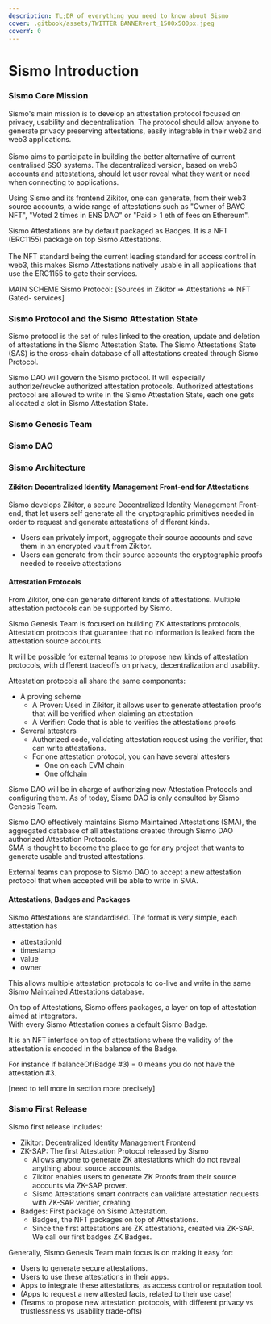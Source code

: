 ```yaml
---
description: TL;DR of everything you need to know about Sismo
cover: .gitbook/assets/TWITTER BANNERvert_1500x500px.jpeg
coverY: 0
---
```


# Sismo Introduction

### Sismo Core Mission

Sismo's main mission is to develop an attestation protocol focused on privacy, usability and decentralisation. The protocol should allow anyone to generate privacy preserving attestations, easily integrable in their web2 and web3 applications.\
\
Sismo aims to participate in building the better alternative of current centralised SSO systems.  The decentralized version, based on web3 accounts and attestations, should let user reveal what they want or need when connecting to applications.

Using Sismo and its frontend Zikitor, one can generate, from their web3 source accounts, a wide range of attestations such as "Owner of BAYC NFT", "Voted 2 times in ENS DAO" or "Paid > 1 eth of fees on Ethereum".

Sismo Attestations are by default packaged as Badges. It is a NFT (ERC1155) package on top Sismo Attestations. \
\
The NFT standard being the current leading standard for access control in web3, this makes Sismo Attestations natively usable in all applications that use the ERC1155 to gate their services.

MAIN SCHEME Sismo Protocol: \[Sources in Zikitor => Attestations => NFT Gated- services]

### Sismo Protocol and the Sismo Attestation State

Sismo protocol is the set of rules linked to the creation, update and deletion of attestations in the Sismo Attestation State. The Sismo Attestations State (SAS) is the cross-chain database of all attestations created through Sismo Protocol.

Sismo DAO will govern the Sismo protocol. It will especially authorize/revoke authorized attestation protocols. Authorized attestations protocol are allowed to write in the Sismo Attestation State, each one gets allocated a slot in Sismo Attestation State.

### Sismo Genesis Team



### Sismo DAO

###

###

###

### Sismo Architecture

#### Zikitor: Decentralized Identity Management Front-end for Attestations

Sismo develops Zikitor, a secure Decentralized Identity Management Front-end, that let users self generate all the cryptographic primitives needed in order to request and generate attestations of different kinds.

* Users can privately import, aggregate their source accounts and save them in an encrypted vault from Zikitor.&#x20;
* Users can generate from their source accounts the cryptographic proofs needed to receive attestations

#### Attestation Protocols

From Zikitor, one can generate different kinds of attestations. Multiple attestation protocols can be supported by Sismo.&#x20;

Sismo Genesis Team is focused on building ZK Attestations protocols, Attestation protocols that guarantee that no information is leaked from the attestation source accounts.&#x20;

It will be possible for external teams to propose new kinds of attestation protocols, with different tradeoffs on privacy, decentralization and usability.

Attestation protocols all share the same components:

* A proving scheme
  * A Prover: Used in Zikitor, it allows user to generate attestation proofs that will be verified when claiming an attestation
  * A Verifier: Code that is able to verifies the attestations proofs
* Several attesters
  * Authorized code, validating attestation request using the verifier, that can write attestations.
  * For one attestation protocol, you can have several attesters
    * One on each EVM chain
    * One offchain

Sismo DAO will be in charge of authorizing new Attestation Protocols and configuring them. As of today, Sismo DAO is only consulted by Sismo Genesis Team.

Sismo DAO effectively maintains Sismo Maintained Attestations (SMA), the aggregated database of all attestations created through Sismo DAO authorized Attestation Protocols. \
SMA is thought to become the place to go for any project that wants to generate usable and trusted attestations.

External teams can propose to Sismo DAO to accept a new attestation protocol that when accepted will be able to write in SMA.

#### Attestations, Badges and Packages

Sismo Attestations are standardised. The format is very simple, each attestation has

* attestationId
* timestamp&#x20;
* value&#x20;
* owner

This allows multiple attestation protocols to co-live and write in the same Sismo Maintained Attestations database.

On top of Attestations, Sismo offers packages, a layer on top of attestation aimed at integrators.\
With every Sismo Attestation comes a default Sismo Badge.

It is an NFT interface on top of attestations where the validity of the attestation is encoded in the balance of the Badge.

For instance if balanceOf(Badge #3) = 0 means you do not have the attestation #3.

\[need to tell more in section more precisely]

### Sismo First Release

Sismo first release includes:&#x20;

* Zikitor: Decentralized Identity Management Frontend
* ZK-SAP: The first Attestation Protocol released by Sismo
  * Allows anyone to generate ZK attestations which do not reveal anything about source accounts.
  * Zikitor enables users to generate ZK Proofs from their source accounts via ZK-SAP prover.
  * Sismo Attestations smart contracts can validate attestation requests with ZK-SAP verifier, creating&#x20;
* Badges: First package on Sismo Attestation.
  * Badges, the NFT packages on top of Attestations.&#x20;
  * Since the first attestations are ZK attestations, created via ZK-SAP. We call our first badges ZK Badges.

Generally, Sismo Genesis Team main focus is on making it easy for:

* Users to generate secure attestations.
* Users to use these attestations in their apps.
* Apps to integrate these attestations, as access control or reputation tool.
* (Apps to request a new attested facts, related to their use case)
* (Teams to propose new attestation protocols, with different privacy vs trustlessness vs usability trade-offs)



